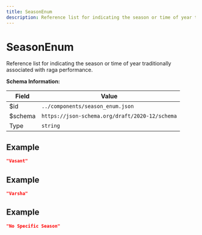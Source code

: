 ```yaml
---
title: SeasonEnum
description: Reference list for indicating the season or time of year traditionally associated with raga performance.
---
```

# SeasonEnum

Reference list for indicating the season or time of year traditionally associated with raga performance.

**Schema Information:**

| Field | Value |
|-------|-------|
| $id | `../components/season_enum.json` |
| $schema | `https://json-schema.org/draft/2020-12/schema` |
| Type | `string` |

## Example

```json
"Vasant"
```

## Example

```json
"Varsha"
```

## Example

```json
"No Specific Season"
```
